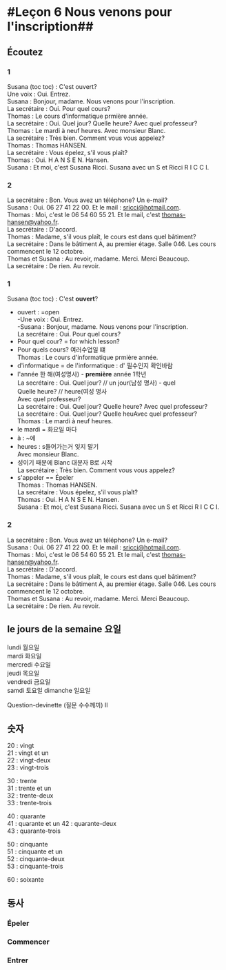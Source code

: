 # #Leçon 6 Nous venons pour l'inscription##

## Écoutez

### 1
Susana (toc toc) : C'est ouvert?  
Une voix : Oui. Entrez.  
Susana : Bonjour, madame. Nous venons pour l'inscription.  
La secrétaire : Oui. Pour quel cours?  
Thomas : Le cours d'informatique prmière année.  
La secrétaire : Oui. Quel jour? Quelle heure? Avec quel professeur?  
Thomas : Le mardi à neuf heures. Avec monsieur Blanc.  
La secrétaire : Très bien. Comment vous vous appelez?  
Thomas : Thomas HANSEN.  
La secrétaire : Vous épelez, s'il vous plaît?  
Thomas : Oui. H A N S E N. Hansen.  
Susana : Et moi, c'est Susana Ricci. Susana avec un S et Ricci R I C C I.  

### 2
La secrétaire : Bon. Vous avez un téléphone? Un e-mail?  
Susana : Oui. 06 27 41 22 00. Et le mail : sricci@hotmail.com.  
Thomas : Moi, c'est le 06 54 60 55 21. Et le mail, c'est thomas-hansen@yahoo.fr.  
La secrétaire : D'accord.  
Thomas : Madame, s'il vous plaît, le cours est dans quel bâtiment?  
La secrétaire : Dans le bâtiment A, au premier étage. Salle 046. Les cours commencent le 12 octobre.  
Thomas et Susana : Au revoir, madame. Merci. Merci Beaucoup.  
La secrétaire : De rien. Au revoir.

### 1
Susana (toc toc) : C'est __ouvert__?  
+ ouvert : =open  
-Une voix : Oui. Entrez.  
-Susana : Bonjour, madame. Nous venons pour l'inscription.  
La secrétaire : Oui. Pour quel cours?  
+ Pour quel cour? = for which lesson?  
+ Pour quels cours? 여러수업일 떄  
Thomas : Le cours d'informatique prmière année. 
+ d'informatique = de l'informatique : d' 필수인지 확인바람  
+ l'année 한 해(여성명사) - __première__ année 1학년  
La secrétaire : Oui. Quel jour? // un jour(남성 명사) - quel  
Quelle heure? // heure(여성 명사  
Avec quel professeur?  
La secrétaire : Oui. Quel jour? Quelle heure? Avec quel professeur?  
La secrétaire : Oui. Quel jour? Quelle heuAvec quel professeur?  
Thomas : Le mardi à neuf heures.  
+ le mardi = 화요일 마다  
+ à : ~에  
+ heures : s들어가는거 잊지 말기  
Avec monsieur Blanc.  
+ 성이기 때문에 Blanc 대문자 B로 시작  
La secrétaire : Très bien. Comment vous vous appelez?  
+ s'appeler =\= Épeler  
Thomas : Thomas HANSEN.  
La secrétaire : Vous épelez, s'il vous plaît?  
Thomas : Oui. H A N S E N. Hansen.  
Susana : Et moi, c'est Susana Ricci. Susana avec un S et Ricci R I C C I.  

### 2
La secrétaire : Bon. Vous avez un téléphone? Un e-mail?  
Susana : Oui. 06 27 41 22 00. Et le mail : sricci@hotmail.com.  
Thomas : Moi, c'est le 06 54 60 55 21. Et le mail, c'est thomas-hansen@yahoo.fr.  
La secrétaire : D'accord.  
Thomas : Madame, s'il vous plaît, le cours est dans quel bâtiment?  
La secrétaire : Dans le bâtiment A, au premier étage. Salle 046. Les cours commencent le 12 octobre.  
Thomas et Susana : Au revoir, madame. Merci. Merci Beaucoup.  
La secrétaire : De rien. Au revoir.  


## le jours de la semaine 요일
lundi 월요일  
mardi  화요일  
mercredi 수요일  
jeudi 목요일  
vendredi 금요일  
samdi 토요일 
dimanche 일요일

Question-devinette (질문 수수께끼)
Il

## 숫자
20 : vingt  
21 : vingt et un  
22 : vingt-deux  
23 : vingt-trois  

30 : trente  
31 : trente et un  
32 : trente-deux  
33 : trente-trois  

40 : quarante  
41 : quarante et un
42 : quarante-deux  
43 : quarante-trois  

50 : cinquante  
51 : cinquante et un  
52 : cinquante-deux  
53 : cinquante-trois  

60 : soixante  



## 동사
### Épeler
### Commencer
### Entrer




<!--stackedit_data:
eyJoaXN0b3J5IjpbMTk5OTkyNjA1MSwtOTkxODE3ODQ4LC0xNz
Q5Mjc3ODEyXX0=
-->

